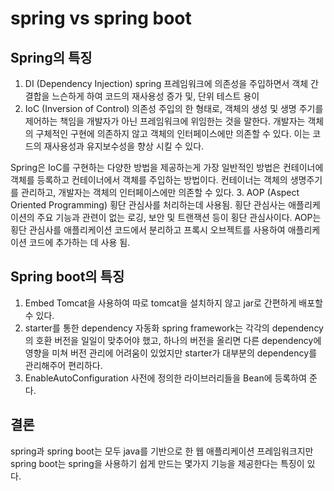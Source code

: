 # spring vs spring boot

## Spring의 특징

1. DI (Dependency Injection)
   spring 프레임워크에 의존성을 주입하면서 객체 간 결합을 느슨하게 하여 코드의 재사용성 증가 및, 단위 테스트 용이
2. IoC (Inversion of Control)
   의존성 주입의 한 형태로, 객체의 생성 및 생명 주기를 제어하는 책임을 개발자가 아닌 프레임워크에 위임한는 것을 말한다. 개발자는 객체의 구체적인 구현에 의존하지 않고 객체의 인터페이스에만 의존할 수 있다. 이는 코드의 재사용성과 유지보수성을 향상 시킬 수 있다.

Spring은 IoC를 구현하는 다양한 방법을 제공하는게 가장 일반적인 방법은 컨테이너에 객체를 등록하고 컨테이너에서 객체를 주입하는 방법이다. 컨테이너는 객체의 생명주기를 관리하고, 개발자는 객체의 인터페이스에만 의존할 수 있다.
3. AOP (Aspect Oriented Programming)
   횡단 관심사를 처리하는데 사용됨. 횡단 관심사는 애플리케이션의 주요 기능과 관련이 없는 로깅, 보안 및 트랜잭션 등이 횡단 관심사이다. AOP는 횡단 관심사를 애플리케이션 코드에서 분리하고 프록시 오브젝트를 사용하여 애플리케이션 코드에 추가하는 데 사용 됨.

## Spring boot의 특징

1. Embed Tomcat을 사용하여 따로 tomcat을 설치하지 않고 jar로 간편하게 배포할 수 있다.
2. starter를 통한 dependency 자동화
   spring framework는 각각의 dependency의 호환 버전을 일일이 맞추어야 했고, 하나의 버전을 올리면 다른 dependency에 영향을 미쳐 버전 관리에 어려움이 있었지만 starter가 대부분의 dependency를 관리해주어 편리하다.
3. EnableAutoConfiguration
   사전에 정의한 라이브러리들을 Bean에 등록하여 준다.

## 결론

spring과 spring boot는 모두 java를 기반으로 한 웹 애플리케이션 프레임워크지만 spring boot는 spring을 사용하기 쉽게 만드는 몇가지 기능을 제공한다는 특징이 있다.